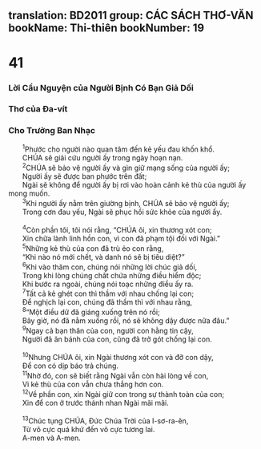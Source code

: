 translation: BD2011
group: CÁC SÁCH THƠ-VĂN
bookName: Thi-thiên 
bookNumber: 19
-------

<div class="title"><h1>41</h1><h3>Lời Cầu Nguyện của Người Bịnh Có Bạn Giả Dối</h3><h3>Thơ của Ða-vít</h3><h3>Cho Trưởng Ban Nhạc</h3></div>
<span class="verse thi_41_1">  <sup>1</sup>Phước cho người nào quan tâm đến kẻ yếu đau khốn khổ.<br/>  CHÚA sẽ giải cứu người ấy trong ngày hoạn nạn.<br/></span>
<span class="verse thi_41_2">  <sup>2</sup>CHÚA sẽ bảo vệ người ấy và gìn giữ mạng sống của người ấy;<br/>  Người ấy sẽ được ban phước trên đất;<br/>  Ngài sẽ không để người ấy bị rơi vào hoàn cảnh kẻ thù của người ấy mong muốn.<br/></span>
<span class="verse thi_41_3">  <sup>3</sup>Khi người ấy nằm trên giường bịnh, CHÚA sẽ bảo vệ người ấy;<br/>  Trong cơn đau yếu, Ngài sẽ phục hồi sức khỏe của người ấy.<br/><br/></span>
<span class="verse thi_41_4">  <sup>4</sup>Còn phần tôi, tôi nói rằng, “CHÚA ôi, xin thương xót con;<br/>  Xin chữa lành linh hồn con, vì con đã phạm tội đối với Ngài.”<br/></span>
<span class="verse thi_41_5">  <sup>5</sup>Những kẻ thù của con đã trù ẻo con rằng,<br/>  “Khi nào nó mới chết, và danh nó sẽ bị tiêu diệt?”<br/></span>
<span class="verse thi_41_6">  <sup>6</sup>Khi vào thăm con, chúng nói những lời chúc giả dối,<br/>  Trong khi lòng chúng chất chứa những điều hiểm độc;<br/>  Khi bước ra ngoài, chúng nói toạc những điều ấy ra.<br/></span>
<span class="verse thi_41_7">  <sup>7</sup>Tất cả kẻ ghét con thì thầm với nhau chống lại con;<br/>  Ðể nghịch lại con, chúng đã thầm thì với nhau rằng,<br/></span>
<span class="verse thi_41_8">  <sup>8</sup>“Một điều dữ đã giáng xuống trên nó rồi;<br/>  Bây giờ, nó đã nằm xuống rồi, nó sẽ không dậy được nữa đâu.”<br/></span>
<span class="verse thi_41_9">  <sup>9</sup>Ngay cả bạn thân của con, người con hằng tin cậy,<br/>  Người đã ăn bánh của con, cũng đã trở gót chống lại con.<br/><br/></span>
<span class="verse thi_41_10">  <sup>10</sup>Nhưng CHÚA ôi, xin Ngài thương xót con và đỡ con dậy,<br/>  Ðể con có dịp báo trả chúng.<br/></span>
<span class="verse thi_41_11">  <sup>11</sup>Nhờ đó, con sẽ biết rằng Ngài vẫn còn hài lòng về con,<br/>  Vì kẻ thù của con vẫn chưa thắng hơn con.<br/></span>
<span class="verse thi_41_12">  <sup>12</sup>Về phần con, xin Ngài giữ con trong sự thành toàn của con;<br/>  Xin để con ở trước thánh nhan Ngài mãi mãi.<br/><br/></span>
<span class="verse thi_41_13">  <sup>13</sup>Chúc tụng CHÚA, Ðức Chúa Trời của I-sơ-ra-ên,<br/>  Từ vô cực quá khứ đến vô cực tương lai.<br/>  A-men và A-men.<br/></span>
